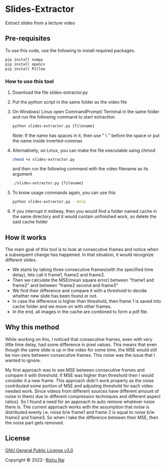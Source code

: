 # Slides-Extractor

Extract slides from a lecture video

## Pre-requisites

To use this code, use the following to install required packages.

```bash
pip install numpy
pip install opencv
pip install Pillow
```

### How to use this tool

1. Download the file slides-extractor.py

2. Put the python script in the same folder as the video file

3. On Windows/ Linux open CommandPrompt/ Terminal in the same folder and run the following command to start extraction.

   ```bash
   python slides-extractor.py {filename}
   ```

   Note: If the name has spaces in it, then use " \ " before the space or put the name inside inverted-commas

4. Alternatively, on Linux, you can make the file executable using chmod

   ```bash
   chmod +x slides-extractor.py
   ```

   and then run the following command with the video filename as its argument

   ```bash
   ./slides-extractor.py {filename}
   ```

5. To know usage commands again, you can use this

   ```bash
   python slides-extractor.py --help
   ```

6. If you interrupt it midway, then you would find a folder named cache in the same directory and it would contain unfinished work, so delete the said cache folder

## How it works

The main goal of this tool is to look at consecutive frames and notice when a subsequent change has happened. In that situation, it would recognize different slides.

* We starts by taking three consecutive frames(with the specified time delay), lets call it frame1, frame2 and frame3.
* Then we calculate the MSE(mean square error) between "frame1 and frame2" and between "frame2 second and frame3"
* We find their difference and compare it with a threshold to decide whether new slide has been found or not.
* In case the difference is higher than threshold, then frame 1 is saved into cache folder and we move on with other frames.
* In the end, all images in the cache are combined to form a pdf file.

## Why this method

While working on this, I noticed that consecutive frames, even with very little time delay, had some difference in pixel values. This means that even though the same slide is up in the video for some time, the MSE would still be non-zero between consecutive frames. This noise was the issue that I wanted to ignore.

My first approach was to see MSE between consecutive frames and compare it with threshold. If MSE was higher than threshold then I would consider it a new frame. This approach didn't work properly as the noise contributed some portion of MSE and adjusting threshold for each video needed work. Since videos from different sources have different amount of noise in them( due to different compression techniques and different aspect ratios). So I found a need for an approach to auto remove whatever noise there is.
The current approach works with the assumption that noise is distributed evenly i.e. noise b/w frame1 and frame 2 is equal to noise b/w frame2 and frame3. So when I take the difference between their MSE, then the noise part gets removed.


## License

[GNU General Public License v3.0](LICENSE)

Copyright © 2022- [Rishu Raj](https://github.com/rishuinfinity)
